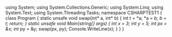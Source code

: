 using System;
using System.Collections.Generic;
using System.Linq;
using System.Text;
using System.Threading.Tasks;
namespace CSHARPTEST1
{
    class Program
    {
        static unsafe void swap(int* a, int* b)
        {
            int t = *a;
            *a = *b;
            *b = t;
            return;
        }
        static unsafe void Main(string[] args)
        {
            int x = 3;
            int y = 5;
            int* px = &x;
            int* py = &y;
            swap(px, py);
            Console.WriteLine(x);
        }
    }
}

